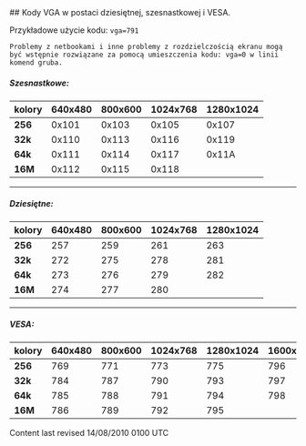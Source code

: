 <div id="main-page"></div>
<div class="divider" id="vga"></div>
## Kody VGA w postaci dziesiętnej, szesnastkowej i VESA. 

Przykładowe użycie kodu: `vga=791` 

`Problemy z netbookami i inne problemy z rozdzielczością ekranu mogą być wstępnie rozwiązane za pomocą umieszczenia kodu: vga=0 w linii komend gruba.` 

##### Szesnastkowe: 

|  **kolory**  |  **640x480**  |  **800x600**  |  **1024x768**  |  **1280x1024**  | 
| ---- | ---- | ---- | ---- | ---- |
|  **256**  | 0x101 | 0x103 | 0x105 | 0x107 | 
|  **32k**  | 0x110 | 0x113 | 0x116 | 0x119 | 
|  **64k**  | 0x111 | 0x114 | 0x117 | 0x11A | 
|  **16M**  | 0x112 | 0x115 | 0x118 | 


---

##### Dziesiętne: 

|  **kolory**  |  **640x480**  |  **800x600**  |  **1024x768**  |  **1280x1024**  | 
| ---- | ---- | ---- | ---- | ---- |
|  **256**  | 257 | 259 | 261 | 263 | 
|  **32k**  | 272 | 275 | 278 | 281 | 
|  **64k**  | 273 | 276 | 279 | 282 | 
|  **16M**  | 274 | 277 | 280 | 


---

##### VESA:

|  **kolory**  |  **640x480**  |  **800x600**  |  **1024x768**  |  **1280x1024**  |  **1600x1200**  | 
| ---- | ---- | ---- | ---- | ---- | ---- |
|  **256**  | 769 | 771 | 773 | 775 | 796 | 
|  **32k**  | 784 | 787 | 790 | 793 | 797 | 
|  **64k**  | 785 | 788 | 791 | 794 | 798 | 
|  **16M**  | 786 | 789 | 792 | 795 | 

<div id="rev">Content last revised 14/08/2010 0100 UTC</div>
